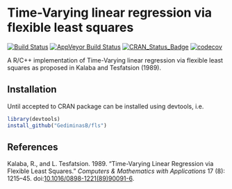 <!-- README.md is generated from README.Rmd. Please edit that file -->
Time-Varying linear regression via flexible least squares
=========================================================

[![Build Status](https://travis-ci.org/GediminasB/fls.svg?branch=master)](https://travis-ci.org/GediminasB/fls) [![AppVeyor Build Status](https://ci.appveyor.com/api/projects/status/github/GediminasB/fls?branch=master&svg=true)](https://ci.appveyor.com/project/GediminasB/fls) [![CRAN\_Status\_Badge](http://www.r-pkg.org/badges/version/fls)](http://cran.r-project.org/package=fls) [![codecov](https://codecov.io/gh/GediminasB/fls/branch/master/graph/badge.svg)](https://codecov.io/gh/GediminasB/fls)

A R/C++ implementation of Time-Varying linear regression via flexible least squares as proposed in Kalaba and Tesfatsion (1989).

Installation
------------

Until accepted to CRAN package can be installed using devtools, i.e.

``` r
library(devtools)
install_github("GediminasB/fls")
```

References
----------

Kalaba, R., and L. Tesfatsion. 1989. “Time-Varying Linear Regression via Flexible Least Squares.” *Computers & Mathematics with Applications* 17 (8): 1215–45. doi:[10.1016/0898-1221(89)90091-6](https://doi.org/10.1016/0898-1221(89)90091-6).
